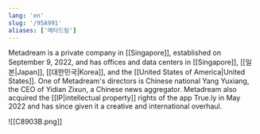 ```yaml
---
lang: 'en'
slug: '/95A991'
aliases: ['메타드림']
---
```


Metadream is a private company in [[Singapore]], established on September 9, 2022, and has offices and data centers in [[Singapore]], [[일본|Japan]], [[대한민국|Korea]], and the [[United States of America|United States]]. One of Metadream's directors is Chinese national Yang Yuxiang, the CEO of Yidian Zixun, a Chinese news aggregator. Metadream also acquired the [[IP|intellectual property]] rights of the app True.ly in May 2022 and has since given it a creative and international overhaul.

![[C8903B.png]]
